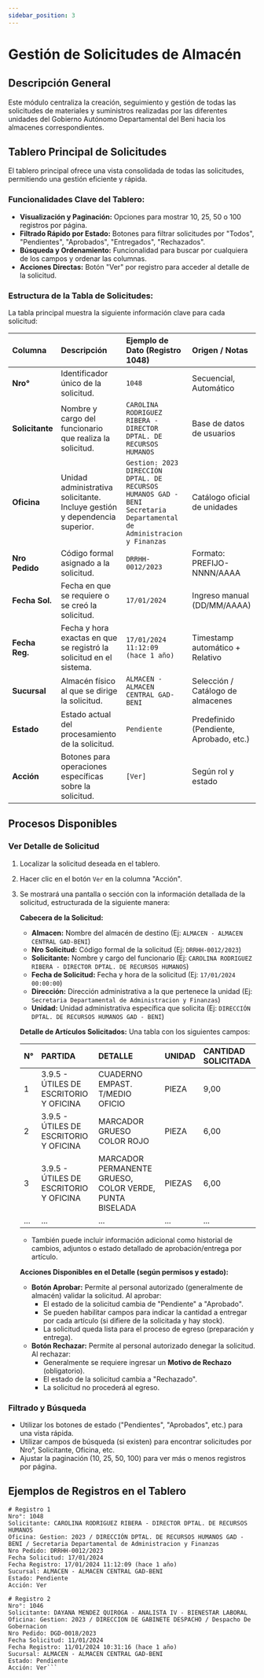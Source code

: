 ```yaml
---
sidebar_position: 3
---
```


# Gestión de Solicitudes de Almacén

## Descripción General

Este módulo centraliza la creación, seguimiento y gestión de todas las solicitudes de materiales y suministros realizadas por las diferentes unidades del Gobierno Autónomo Departamental del Beni hacia los almacenes correspondientes.

## Tablero Principal de Solicitudes

El tablero principal ofrece una vista consolidada de todas las solicitudes, permitiendo una gestión eficiente y rápida.

### Funcionalidades Clave del Tablero:

*   **Visualización y Paginación:** Opciones para mostrar 10, 25, 50 o 100 registros por página.
*   **Filtrado Rápido por Estado:** Botones para filtrar solicitudes por "Todos", "Pendientes", "Aprobados", "Entregados", "Rechazados".
*   **Búsqueda y Ordenamiento:** Funcionalidad para buscar por cualquiera de los campos y ordenar las columnas.
*   **Acciones Directas:** Botón "Ver" por registro para acceder al detalle de la solicitud.

### Estructura de la Tabla de Solicitudes:

La tabla principal muestra la siguiente información clave para cada solicitud:

| Columna         | Descripción                                                                 | Ejemplo de Dato (Registro 1048)                               | Origen / Notas                     |
| :-------------- | :-------------------------------------------------------------------------- | :------------------------------------------------------------ | :--------------------------------- |
| **Nro°**        | Identificador único de la solicitud.                                        | `1048`                                                        | Secuencial, Automático             |
| **Solicitante** | Nombre y cargo del funcionario que realiza la solicitud.                    | `CAROLINA RODRIGUEZ RIBERA - DIRECTOR DPTAL. DE RECURSOS HUMANOS` | Base de datos de usuarios          |
| **Oficina**     | Unidad administrativa solicitante. Incluye gestión y dependencia superior.  | `Gestion: 2023` <br/> `DIRECCIÓN DPTAL. DE RECURSOS HUMANOS GAD - BENI` <br/> `Secretaria Departamental de Administracion y Finanzas` | Catálogo oficial de unidades       |
| **Nro Pedido**  | Código formal asignado a la solicitud.                                      | `DRRHH-0012/2023`                                             | Formato: PREFIJO-NNNN/AAAA         |
| **Fecha Sol.**  | Fecha en que se requiere o se creó la solicitud.                            | `17/01/2024`                                                  | Ingreso manual (DD/MM/AAAA)        |
| **Fecha Reg.**  | Fecha y hora exactas en que se registró la solicitud en el sistema.         | `17/01/2024 11:12:09` <br/> `(hace 1 año)`                    | Timestamp automático + Relativo    |
| **Sucursal**    | Almacén físico al que se dirige la solicitud.                               | `ALMACEN - ALMACEN CENTRAL GAD-BENI`                          | Selección / Catálogo de almacenes |
| **Estado**      | Estado actual del procesamiento de la solicitud.                            | `Pendiente`                                                   | Predefinido (Pendiente, Aprobado, etc.) |
| **Acción**      | Botones para operaciones específicas sobre la solicitud.                    | `[Ver]`                                                       | Según rol y estado                 |

## Procesos Disponibles

### Ver Detalle de Solicitud
1.  Localizar la solicitud deseada en el tablero.
2.  Hacer clic en el botón `Ver` en la columna "Acción".
3.  Se mostrará una pantalla o sección con la información detallada de la solicitud, estructurada de la siguiente manera:

    **Cabecera de la Solicitud:**
    *   **Almacen:** Nombre del almacén de destino (Ej: `ALMACEN - ALMACEN CENTRAL GAD-BENI`)
    *   **Nro Solicitud:** Código formal de la solicitud (Ej: `DRRHH-0012/2023`)
    *   **Solicitante:** Nombre y cargo del funcionario (Ej: `CAROLINA RODRIGUEZ RIBERA - DIRECTOR DPTAL. DE RECURSOS HUMANOS`)
    *   **Fecha de Solicitud:** Fecha y hora de la solicitud (Ej: `17/01/2024 00:00:00`)
    *   **Dirección:** Dirección administrativa a la que pertenece la unidad (Ej: `Secretaria Departamental de Administracion y Finanzas`)
    *   **Unidad:** Unidad administrativa específica que solicita (Ej: `DIRECCIÓN DPTAL. DE RECURSOS HUMANOS GAD - BENI`)

    **Detalle de Artículos Solicitados:**
    Una tabla con los siguientes campos:

    | N° | PARTIDA                               | DETALLE                                                     | UNIDAD | CANTIDAD SOLICITADA |
    | :-- | :------------------------------------ | :---------------------------------------------------------- | :----- | :------------------ |
    | 1   | 3.9.5 - ÚTILES DE ESCRITORIO Y OFICINA | CUADERNO EMPAST. T/MEDIO OFICIO                             | PIEZA  | 9,00                |
    | 2   | 3.9.5 - ÚTILES DE ESCRITORIO Y OFICINA | MARCADOR GRUESO COLOR ROJO                                  | PIEZA  | 6,00                |
    | 3   | 3.9.5 - ÚTILES DE ESCRITORIO Y OFICINA | MARCADOR PERMANENTE GRUESO, COLOR VERDE, PUNTA BISELADA     | PIEZAS | 6,00                |
    | ... | ...                                   | ...                                                         | ...    | ...                 |

    *   También puede incluir información adicional como historial de cambios, adjuntos o estado detallado de aprobación/entrega por artículo.

    **Acciones Disponibles en el Detalle (según permisos y estado):**
    *   **Botón Aprobar:** Permite al personal autorizado (generalmente de almacén) validar la solicitud. Al aprobar:
        *   El estado de la solicitud cambia de "Pendiente" a "Aprobado".
        *   Se pueden habilitar campos para indicar la cantidad a entregar por cada artículo (si difiere de la solicitada y hay stock).
        *   La solicitud queda lista para el proceso de egreso (preparación y entrega).
    *   **Botón Rechazar:** Permite al personal autorizado denegar la solicitud. Al rechazar:
        *   Generalmente se requiere ingresar un **Motivo de Rechazo** (obligatorio).
        *   El estado de la solicitud cambia a "Rechazado".
        *   La solicitud no procederá al egreso.

### Filtrado y Búsqueda
*   Utilizar los botones de estado ("Pendientes", "Aprobados", etc.) para una vista rápida.
*   Utilizar campos de búsqueda (si existen) para encontrar solicitudes por Nro°, Solicitante, Oficina, etc.
*   Ajustar la paginación (10, 25, 50, 100) para ver más o menos registros por página.

## Ejemplos de Registros en el Tablero

```plaintext
# Registro 1
Nro°: 1048
Solicitante: CAROLINA RODRIGUEZ RIBERA - DIRECTOR DPTAL. DE RECURSOS HUMANOS
Oficina: Gestion: 2023 / DIRECCIÓN DPTAL. DE RECURSOS HUMANOS GAD - BENI / Secretaria Departamental de Administracion y Finanzas
Nro Pedido: DRRHH-0012/2023
Fecha Solicitud: 17/01/2024
Fecha Registro: 17/01/2024 11:12:09 (hace 1 año)
Sucursal: ALMACEN - ALMACEN CENTRAL GAD-BENI
Estado: Pendiente
Acción: Ver

# Registro 2
Nro°: 1046
Solicitante: DAYANA MENDEZ QUIROGA - ANALISTA IV - BIENESTAR LABORAL
Oficina: Gestion: 2023 / DIRECCION DE GABINETE DESPACHO / Despacho De Gobernacion
Nro Pedido: DGD-0018/2023
Fecha Solicitud: 11/01/2024
Fecha Registro: 11/01/2024 10:31:16 (hace 1 año)
Sucursal: ALMACEN - ALMACEN CENTRAL GAD-BENI
Estado: Pendiente
Acción: Ver```